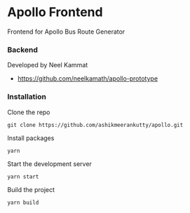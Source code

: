 # Apollo Frontend

Frontend for Apollo Bus Route Generator

### Backend 
Developed by Neel Kammat
- https://github.com/neelkamath/apollo-prototype

### Installation

Clone the repo

```git clone https://github.com/ashikmeerankutty/apollo.git```

Install packages

```yarn```

Start the development server

```yarn start```

Build the project

```yarn build```